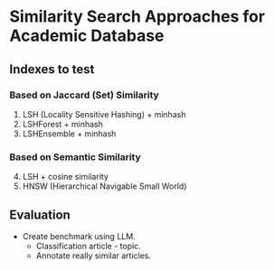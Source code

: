 # Similarity Search Approaches for Academic Database

## Indexes to test
### Based on Jaccard (Set) Similarity
1. LSH (Locality Sensitive Hashing) + minhash
2. LSHForest + minhash
3. LSHEnsemble + minhash
### Based on Semantic Similarity
4. LSH + cosine similarity
5. HNSW (Hierarchical Navigable Small World)

## Evaluation
- Create benchmark using LLM.
  - Classification article - topic.
  - Annotate really similar articles.


